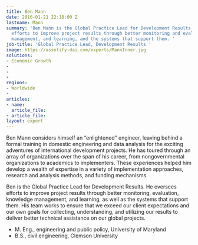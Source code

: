 ```yaml
---
title: Ben Mann
date: 2016-01-21 22:18:00 Z
lastname: Mann
summary: 'Ben Mann is the Global Practice Lead for Development Results,  overseeing
  efforts to improve project results through better monitoring and evaluation, knowledge
  management, and learning, and the systems that support them. '
job-title: 'Global Practice Lead, Development Results '
image: https://assetify-dai.com/experts/MannInner.jpg
solutions:
- Economic Growth
- 
- 
- 
regions:
- Worldwide
- 
articles:
- name: 
  article_file: 
- article_file: 
layout: expert
---
```


Ben Mann considers himself an “enlightened” engineer, leaving behind a formal training in domestic engineering and data analysis for the exciting adventures of international development projects. He has toured through an array of organizations over the span of his career, from nongovernmental organizations to academics to implementers. These experiences helped him develop a wealth of expertise in a variety of implementation approaches, research and analysis methods, and funding mechanisms. 

Ben is the Global Practice Lead for Development Results. He oversees efforts to improve project results through better monitoring, evaluation, knowledge management, and learning, as well as the systems that support them. His team works to ensure that we exceed our client expectations and our own goals for collecting, understanding, and utilizing our results to deliver better technical assistance on our global projects.

* M. Eng., engineering and public policy, University of Maryland
* B.S., civil engineering, Clemson University